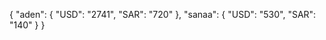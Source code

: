 {
  "aden": {
    "USD": "2741",
    "SAR": "720"
  },
  "sanaa": {
    "USD": "530",
    "SAR": "140"
  }
}
